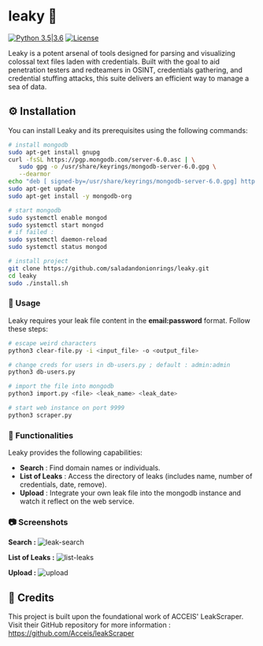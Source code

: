 # leaky :key:
[![Python 3.5|3.6](https://img.shields.io/badge/python-3.x-green.svg)](https://www.python.org/) 
[![License](https://img.shields.io/badge/license-GPLv3-red.svg)](https://raw.githubusercontent.com/almandin/fuxploider/master/LICENSE.md)

Leaky is a potent arsenal of tools designed for parsing and visualizing colossal text files laden with credentials. Built with the goal to aid penetration testers and redteamers in OSINT, credentials gathering, and credential stuffing attacks, this suite delivers an efficient way to manage a sea of data.

## :gear: Installation

You can install Leaky and its prerequisites using the following commands:

```bash
# install mongodb
sudo apt-get install gnupg
curl -fsSL https://pgp.mongodb.com/server-6.0.asc | \
   sudo gpg -o /usr/share/keyrings/mongodb-server-6.0.gpg \
   --dearmor
echo "deb [ signed-by=/usr/share/keyrings/mongodb-server-6.0.gpg] http://repo.mongodb.org/apt/debian bullseye/mongodb-org/6.0 main" | sudo tee /etc/apt/sources.list.d/mongodb-org-6.0.list
sudo apt-get update
sudo apt-get install -y mongodb-org

# start mongodb
sudo systemctl enable mongod
sudo systemctl start mongod
# if failed :
sudo systemctl daemon-reload
sudo systemctl status mongod

# install project
git clone https://github.com/saladandonionrings/leaky.git
cd leaky
sudo ./install.sh
```

### :rocket: Usage
Leaky requires your leak file content in the **email:password** format. Follow these steps:

```bash
# escape weird characters
python3 clear-file.py -i <input_file> -o <output_file>

# change creds for users in db-users.py ; default : admin:admin
python3 db-users.py 

# import the file into mongodb
python3 import.py <file> <leak_name> <leak_date>

# start web instance on port 9999
python3 scraper.py
```
### :mag_right: Functionalities
Leaky provides the following capabilities:

* **Search** : Find domain names or individuals.
* **List of Leaks** : Access the directory of leaks (includes name, number of credentials, date, remove).
* **Upload** : Integrate your own leak file into the mongodb instance and watch it reflect on the web service.

### :camera: Screenshots

**Search :** 
![leak-search](https://github.com/saladandonionrings/leaky/assets/61053314/cb17b83e-9d67-4b79-9f06-5e1f2cd8612d)

**List of Leaks :**
![list-leaks](https://github.com/saladandonionrings/leaky/assets/61053314/1b1020a1-a9dd-4691-ba18-1aadc2f28655)

**Upload :**
![upload](https://github.com/saladandonionrings/leaky/assets/61053314/94c36e91-e46f-4b46-9a45-074f6d26270d)


## :star2: Credits
This project is built upon the foundational work of ACCEIS' LeakScraper. Visit their GitHub repository for more information : https://github.com/Acceis/leakScraper
